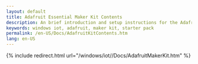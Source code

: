 ```yaml
---
layout: default
title: Adafruit Essential Maker Kit Contents
description: An brief introduction and setup instructions for the Adafruit Starter Pack for Windows 10 IoT Core on Raspberry Pi2.
keywords: windows iot, adafruit, maker kit, starter pack
permalink: /en-US/Docs/AdafruitKitContents.htm
lang: en-US
---
```


{% include redirect.html url="/windows/iot//Docs/AdafruitMakerKit.htm" %}
